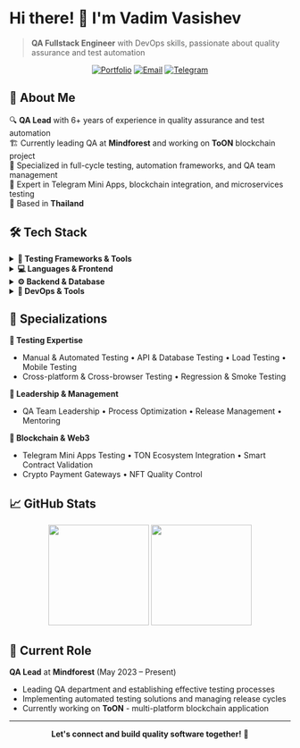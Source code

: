 # Hi there! 👋 I'm Vadim Vasishev

> **QA Fullstack Engineer** with DevOps skills, passionate about quality assurance and test automation

<div align="center">

[![Portfolio](https://img.shields.io/badge/🌐_Portfolio-cv.ravefox.dev-blue?style=for-the-badge)](https://cv.ravefox.dev/en/)
[![Email](https://img.shields.io/badge/📧_Email-vadim@ravefox.dev-red?style=for-the-badge)](mailto:vadim@ravefox.dev)
[![Telegram](https://img.shields.io/badge/Telegram-2CA5E0?style=for-the-badge&logo=telegram&logoColor=white)](https://t.me/ravefox)

</div>

## 🚀 About Me

🔍 **QA Lead** with 6+ years of experience in quality assurance and test automation  
🏗️ Currently leading QA at **Mindforest** and working on **ToON** blockchain project  
🌱 Specialized in full-cycle testing, automation frameworks, and QA team management  
🎯 Expert in Telegram Mini Apps, blockchain integration, and microservices testing  
📍 Based in **Thailand**

## 🛠️ Tech Stack

<details>
<summary><b>🧪 Testing Frameworks & Tools</b></summary>

![Cypress](https://img.shields.io/badge/Cypress-17202C?style=flat&logo=cypress&logoColor=white)
![Playwright](https://img.shields.io/badge/Playwright-2EAD33?style=flat&logo=playwright&logoColor=white)
![k6](https://img.shields.io/badge/k6-7D64FF?style=flat&logo=k6&logoColor=white)
![Jasmine](https://img.shields.io/badge/Jasmine-8A4182?style=flat&logo=jasmine&logoColor=white)
![Cucumber](https://img.shields.io/badge/Cucumber-23D96C?style=flat&logo=cucumber&logoColor=white)
![Postman](https://img.shields.io/badge/Postman-FF6C37?style=flat&logo=postman&logoColor=white)

</details>

<details>
<summary><b>💻 Languages & Frontend</b></summary>

![JavaScript](https://img.shields.io/badge/JavaScript-F7DF1E?style=flat&logo=javascript&logoColor=black)
![TypeScript](https://img.shields.io/badge/TypeScript-007ACC?style=flat&logo=typescript&logoColor=white)
![Python](https://img.shields.io/badge/Python-3776AB?style=flat&logo=python&logoColor=white)
![React](https://img.shields.io/badge/React-20232A?style=flat&logo=react&logoColor=61DAFB)
![Vue](https://img.shields.io/badge/Vue.js-35495E?style=flat&logo=vue.js&logoColor=4FC08D)
![Next.js](https://img.shields.io/badge/Next.js-000000?style=flat&logo=next.js&logoColor=white)

</details>

<details>
<summary><b>⚙️ Backend & Database</b></summary>

![Node.js](https://img.shields.io/badge/Node.js-43853D?style=flat&logo=node.js&logoColor=white)
![Express](https://img.shields.io/badge/Express.js-404D59?style=flat&logo=express&logoColor=white)
![MongoDB](https://img.shields.io/badge/MongoDB-4EA94B?style=flat&logo=mongodb&logoColor=white)
![PostgreSQL](https://img.shields.io/badge/PostgreSQL-316192?style=flat&logo=postgresql&logoColor=white)
![GraphQL](https://img.shields.io/badge/GraphQL-E10098?style=flat&logo=graphql&logoColor=white)

</details>

<details>
<summary><b>🐳 DevOps & Tools</b></summary>

![Docker](https://img.shields.io/badge/Docker-2496ED?style=flat&logo=docker&logoColor=white)
![Kubernetes](https://img.shields.io/badge/Kubernetes-326CE5?style=flat&logo=kubernetes&logoColor=white)
![GitLab](https://img.shields.io/badge/GitLab-FC6D26?style=flat&logo=gitlab&logoColor=white)
![Jira](https://img.shields.io/badge/Jira-0052CC?style=flat&logo=jira&logoColor=white)
![Grafana](https://img.shields.io/badge/Grafana-F46800?style=flat&logo=grafana&logoColor=white)

</details>

## 🎯 Specializations

**🔬 Testing Expertise**
- Manual & Automated Testing • API & Database Testing • Load Testing • Mobile Testing
- Cross-platform & Cross-browser Testing • Regression & Smoke Testing

**👥 Leadership & Management**
- QA Team Leadership • Process Optimization • Release Management • Mentoring

**🔗 Blockchain & Web3**
- Telegram Mini Apps Testing • TON Ecosystem Integration • Smart Contract Validation
- Crypto Payment Gateways • NFT Quality Control

## 📈 GitHub Stats

<div align="center">

<img height="180em" src="https://github-readme-stats.vercel.app/api?username=yourusername&show_icons=true&theme=dark&include_all_commits=true&count_private=true"/>
<img height="180em" src="https://github-readme-stats.vercel.app/api/top-langs/?username=yourusername&layout=compact&theme=dark"/>

</div>

## 🏢 Current Role

**QA Lead** at **Mindforest** (May 2023 – Present)
- Leading QA department and establishing effective testing processes
- Implementing automated testing solutions and managing release cycles
- Currently working on **ToON** - multi-platform blockchain application

---

<div align="center">

**Let's connect and build quality software together!** 🚀

</div>
